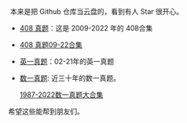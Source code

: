 ​	本来是把 Github 仓库当云盘的，看到有人 Star 很开心。

- [408 真题](https://github.com/youngflysky/KaoYanZhenTi-PDF/tree/main/408%E7%9C%9F%E9%A2%98%E4%B8%8E%E8%A7%A3%E6%9E%90)：这是 2009-2022 年的 408合集

- [408 真题09-22合集](https://github.com/youngflysky/KaoYanZhenTi-PDF/tree/main/408%E7%9C%9F%E9%A2%98%E4%B8%8E%E8%A7%A3%E6%9E%90/408%E7%9C%9F%E9%A2%98%E5%90%88%E9%9B%86)

- [英一真题](https://github.com/youngflysky/KaoYanZhenTi-PDF/tree/main/%E8%8B%B1%E4%B8%80%E5%8E%86%E5%B9%B4%E7%9C%9F%E9%A2%98)：02-21年的英一真题

- [数一真题](https://github.com/youngflysky/KaoYanZhenTi-PDF/tree/main/%E6%95%B0%E4%B8%80%E5%8E%86%E5%B9%B4%E7%9C%9F%E9%A2%98): 近三十年的数一真题。

  [1987-2022数一真题大合集](https://github.com/youngflysky/KaoYanZhenTi-PDF/tree/main/%E6%95%B0%E4%B8%80%E5%8E%86%E5%B9%B4%E7%9C%9F%E9%A2%98/00%E6%95%B0%E4%B8%80%E7%9C%9F%E9%A2%98%E5%90%88%E9%9B%86)

希望这些能帮到朋友们。
